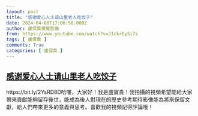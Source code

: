 ```yaml
---
layout: post
title: "感谢爱心人士请山里老人吃饺子"
date: 2024-04-08T17:06:58.000Z
author: 盧保貴視覺影像
from: https://www.youtube.com/watch?v=JIckrEySi7s
tags: [ 盧保貴 ]
comments: True
categories: [ 盧保貴 ]
---
```

<!--1712596018000-->
[感谢爱心人士请山里老人吃饺子](https://www.youtube.com/watch?v=JIckrEySi7s)
------

<div>
https://bit.ly/2YsRD8D哈嘍，大家好！我是盧寶貴！我拍攝的視頻希望能給大家帶來貢獻能夠留存後世，能成為後人對現在的歷史參考期待影像能為將來保留文獻，給人們帶來更多的意義與思考。喜歡我的視頻記得評論哦！
</div>
